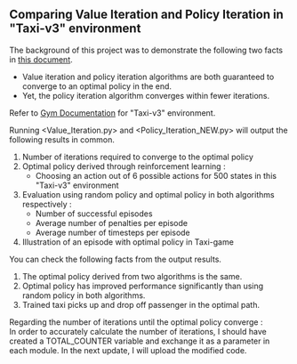 ## Comparing Value Iteration and Policy Iteration in "Taxi-v3" environment

The background of this project was to demonstrate the following two facts in [this document](https://www.baeldung.com/cs/ml-value-iteration-vs-policy-iteration).
 * Value iteration and policy iteration algorithms are both guaranteed to converge to an optimal policy in the end.
 * Yet, the policy iteration algorithm converges within fewer iterations. 
 
Refer to [Gym Documentation](https://www.gymlibrary.dev/environments/toy_text/taxi/) for "Taxi-v3" environment.

Running <Value_Iteration.py> and <Policy_Iteration_NEW.py> will output the following results in common.
1. Number of iterations required to converge to the optimal policy
2. Optimal policy derived through reinforcement learning :   
   - Choosing an action out of 6 possible actions for 500 states in this "Taxi-v3" environment
3. Evaluation using random policy and optimal policy in both algorithms respectively :  
   - Number of successful episodes
   - Average number of penalties per episode
   - Average number of timesteps per episode
4. Illustration of an episode with optimal policy in Taxi-game

You can check the following facts from the output results.
1. The optimal policy derived from two algorithms is the same.
2. Optimal policy has improved performance significantly than using random policy in both algorithms.
3. Trained taxi picks up and drop off passenger in the optimal path.

Regarding the number of iterations until the optimal policy converge :   
In order to accurately calculate the number of iterations, I should have created a TOTAL_COUNTER variable and exchange it as a parameter in each module.
In the next update, I will upload the modified code.
